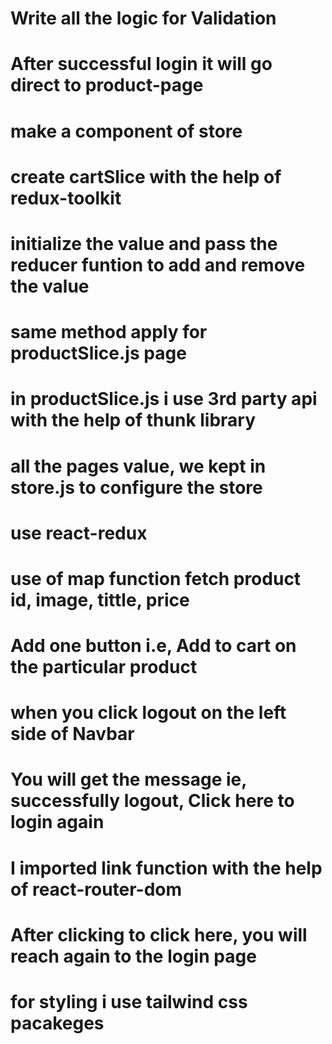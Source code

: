 <!-- --------------------Login.js------------------ -->

# Write all the logic for Validation

# After successful login it will go direct to product-page

<!-- -----------------Store---------------------------- -->

# make a component of store

# create cartSlice with the help of redux-toolkit

# initialize the value and pass the reducer funtion to add and remove the value

# same method apply for productSlice.js page

# in productSlice.js i use 3rd party api with the help of thunk library

# all the pages value, we kept in store.js to configure the store

<!-- -------------------Product.js-------------------------- -->

# use react-redux

# use of map function fetch product id, image, tittle, price

# Add one button i.e, Add to cart on the particular product

<!-- ----------------------Logout------------------------- -->

# when you click logout on the left side of Navbar

# You will get the message ie, successfully logout, Click here to login again

# I imported link function with the help of react-router-dom

# After clicking to click here, you will reach again to the login page

<!-- -----------------tailwindCss---------------------- -->

# for styling i use tailwind css pacakeges
